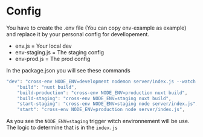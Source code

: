 # Config

You have to create the .env file (You can copy env-example as example) and replace it by your personal config for devellopement.

- env.js = Your local dev
- env-staging.js = The staging config
- env-prod.js = The prod config

In the package.json you will see these commands

```javascript
"dev": "cross-env NODE_ENV=development nodemon server/index.js --watch server",
    "build": "nuxt build",
    "build-production": "cross-env NODE_ENV=production nuxt build",
    "build-staging": "cross-env NODE_ENV=staging nuxt build",
    "start-staging": "cross-env NODE_ENV=staging node server/index.js",
    "start": "cross-env NODE_ENV=production node server/index.js",
```

As you see the `NODE_ENV=staging` trigger witch environnement will be use.
The logic to determine that is in the `index.js`
